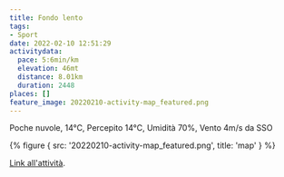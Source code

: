 ```yaml
---
title: Fondo lento
tags:
- Sport
date: 2022-02-10 12:51:29
activitydata:
  pace: 5:6min/km
  elevation: 46mt
  distance: 8.01km
  duration: 2448
places: []
feature_image: 20220210-activity-map_featured.png
---
```


Poche nuvole, 14°C, Percepito 14°C, Umidità 70%, Vento 4m/s da SSO

<!--more-->

{% figure { src: '20220210-activity-map_featured.png', title: 'map' } %}

[Link all'attività](https://strava.com/activities/6660736803).